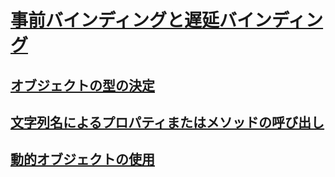 # [事前バインディングと遅延バインディング](index.md)
## [オブジェクトの型の決定](determining-object-type.md)
## [文字列名によるプロパティまたはメソッドの呼び出し](calling-a-property-or-method-using-a-string-name.md)
## [動的オブジェクトの使用](working-with-dynamic-objects.md)